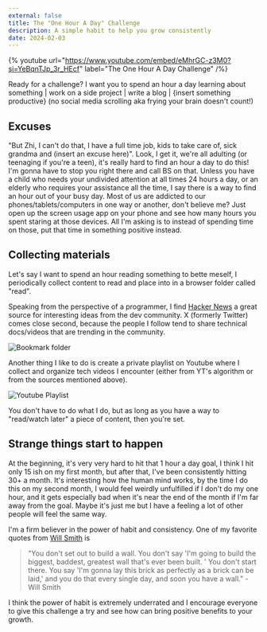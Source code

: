 ```yaml
---
external: false
title: The "One Hour A Day" Challenge
description: A simple habit to help you grow consistently
date: 2024-02-03
---
```


{% youtube url="https://www.youtube.com/embed/eMhrGC-z3M0?si=YeBqnTJp_3r_HEcf" label="The One Hour A Day Challenge" /%}

Ready for a challenge? I want you to spend an hour a day learning about something | work on a side project | write a blog | {insert something productive} (no social media scrolling aka frying your brain doesn't count!)

## Excuses

"But Zhi, I can't do that, I have a full time job, kids to take care of, sick grandma and (insert an excuse here)". Look, I get it, we're all adulting (or teenaging if you're a teen), it's really hard to find an hour a day to do this! I'm gonna have to stop you right there and call BS on that. Unless you have a child who needs your undivided attention at all times 24 hours a day, or an elderly who requires your assistance all the time, I say there is a way to find an hour out of your busy day. Most of us are addicted to our phones/tablets/computers in one way or another, don't believe me? Just open up the screen usage app on your phone and see how many hours you spent staring at those devices. All I'm asking is to instead of spending time on those, put that time in something positive instead.

## Collecting materials

Let's say I want to spend an hour reading something to bette meself, I periodically collect content to read and place into in a browser folder called "read".

Speaking from the perspective of a programmer, I find [Hacker News](https://news.ycombinator.com) a great source for interesting ideas from the dev community. X (formerly Twitter) comes close second, because the people I follow tend to share technical docs/videos that are trending in the community.

![Bookmark folder](/images/the-one-hour-a-day-challenge/bookmark.png)

Another thing I like to do is create a private playlist on Youtube where I collect and organize tech videos I encounter (either from YT's algorithm or from the sources mentioned above).

![Youtube Playlist](/images/the-one-hour-a-day-challenge/ytplaylist.png)

You don't have to do what I do, but as long as you have a way to "read/watch later" a piece of content, then you're set.

## Strange things start to happen

At the beginning, it's very very hard to hit that 1 hour a day goal, I think I hit only 15 ish on my first month, but after that, I've been consistently hitting 30+ a month. It's interesting how the human mind works, by the time I do this on my second month, I would feel weirdly unfulfilled if I don't do my one hour, and it gets especially bad when it's near the end of the month if I'm far away from the goal. Maybe it's just me but I have a feeling a lot of other people will feel the same way.

I'm a firm believer in the power of habit and consistency. One of my favorite quotes from [Will Smith](https://www.youtube.com/watch?v=kk0oYY4zdAo) is

> "You don't set out to build a wall. You don't say 'I'm going to build the biggest, baddest, greatest wall that's ever been built. ' You don't start there. You say 'I'm gonna lay this brick as perfectly as a brick can be laid,' and you do that every single day, and soon you have a wall.” - Will Smith

I think the power of habit is extremely underrated and I encourage everyone to give this challenge a try and see how can bring positive benefits to your growth.
